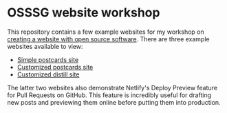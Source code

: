 # OSSSG website workshop

This repository contains a few example websites for my workshop on [creating a website with open source software](https://michaelmccarthy.tidytales.ca/talk/2022-03-04_creating-websites/). There are three example websites available to view:

- [Simple postcards site](https://osssg-website-workshop.netlify.app/)
- [Customized postcards site](https://deploy-preview-1--osssg-website-workshop.netlify.app/)
- [Customized distill site](https://deploy-preview-2--osssg-website-workshop.netlify.app/)

The latter two websites also demonstrate Netlify's Deploy Preview feature for Pull Requests on GitHub. This feature is incredibly useful for drafting new posts and previewing them online before putting them into production.
